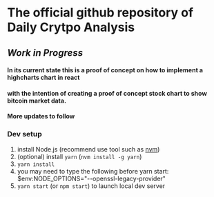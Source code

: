 # The official github repository of Daily Crytpo Analysis

## **_Work in Progress_**

#### In its current state this is a proof of concept on how to implement a highcharts chart in react

#### with the intention of creating a proof of concept stock chart to show bitcoin market data.

#### More updates to follow


### Dev setup

1. install Node.js (recommend use tool such as [nvm](https://github.com/nvm-sh/nvm))
2. (optional) install `yarn` (`nvm install -g yarn`)
3. `yarn install`
4. you may need to type the following before yarn start: $env:NODE_OPTIONS="--openssl-legacy-provider"
5. `yarn start` (or `npm start`) to launch local dev server
